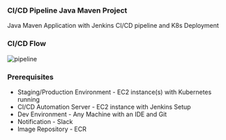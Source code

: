 ### CI/CD Pipeline Java Maven Project

Java Maven Application with Jenkins CI/CD pipeline and K8s Deployment

### CI/CD Flow

![pipeline](https://user-images.githubusercontent.com/83613651/154797453-ac6ec2ed-dd1a-4173-83cf-d743357cd5a5.jpg)

### Prerequisites
 
 * Staging/Production Environment - EC2 instance(s) with Kubernetes running
 * CI/CD Automation Server - EC2 instance with Jenkins Setup
 * Dev Environment - Any Machine with an IDE and Git
 * Notification - Slack
 * Image Repository - ECR 
